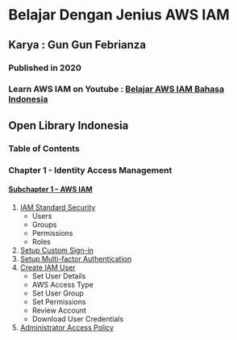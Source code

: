 # Belajar Dengan Jenius AWS IAM
## Karya : Gun Gun Febrianza
### Published in 2020
### Learn AWS IAM on Youtube : [Belajar AWS IAM Bahasa Indonesia](https://www.youtube.com/watch?v=WhO6kJfYeMU)

## Open Library Indonesia

### Table of Contents

### Chapter 1 - Identity Access Management

#### [Subchapter 1 – AWS IAM](https://github.com/gungunfebrianza/Belajar-Dengan-Jenius-AWS-IAM/blob/master/subchapter1/subchapter1.md)

1. [IAM Standard Security](https://github.com/gungunfebrianza/Belajar-Dengan-Jenius-AWS-IAM/blob/master/subchapter1/1.IAM%20Standard%20Security.md)
   - Users
   - Groups
   - Permissions
   - Roles
2. [Setup Custom Sign-in](https://github.com/gungunfebrianza/Belajar-Dengan-Jenius-AWS-IAM/blob/master/subchapter1/2.Setup%20Custom%20Sign-in.md)
3. [Setup Multi-factor Authentication](https://github.com/gungunfebrianza/Belajar-Dengan-Jenius-AWS-IAM/blob/master/subchapter1/3.Setup%20MFA.md)
4. [Create IAM User](https://github.com/gungunfebrianza/Belajar-Dengan-Jenius-AWS-IAM/blob/master/subchapter1/4.Create%20IAM%20User.md)
   - Set User Details
   - AWS Access Type
   - Set User Group
   - Set Permissions
   - Review Account
   - Download User Credentials
5. [Administrator Access Policy](https://github.com/gungunfebrianza/Belajar-Dengan-Jenius-AWS-IAM/blob/master/subchapter1/5.Administrator%20Access%20Policy.md) 

